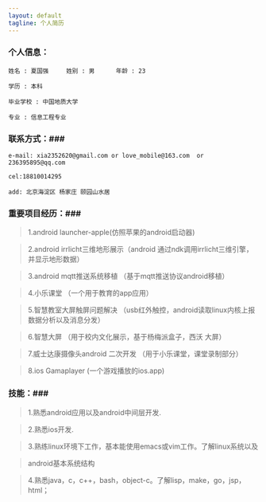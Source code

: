 ```yaml
---
layout: default
tagline: 个人简历
---
```

### 个人信息： ###

    姓名 : 夏国强     姓别 : 男      年龄 : 23

    学历 : 本科

    毕业学校 : 中国地质大学

    专业 : 信息工程专业




### 联系方式：###

    e-mail: xia2352620@gmail.com or love_mobile@163.com  or 236395895@qq.com

    cel:18810014295

    add: 北京海淀区 杨家庄 颐园山水居

### 重要项目经历：###

>1.android launcher-apple(仿照苹果的android启动器)

>2.android irrlicht三维地形展示（android 通过ndk调用irrlicht三维引擎，并显示地形数据）

>3.android mqtt推送系统移植 （基于mqtt推送协议android移植）

>4.小乐课堂     （一个用于教育的app应用）

>5.智慧教室大屏触屏问题解决     （usb红外触控，android读取linux内核上报数据分析以及消息分发）

>6.智慧大屏                  （用于校内文化展示，基于杨梅派盒子，西沃
>大屏）

>7.威士达康摄像头android 二次开发  （用于小乐课堂，课堂录制部分）

>8.ios Gamaplayer                (一个游戏播放的ios.app)

### 技能：###

>1.熟悉android应用以及android中间层开发.

>2.熟悉ios开发.

>3.熟练linux环境下工作，基本能使用emacs或vim工作。了解linux系统以及

>android基本系统结构

>4.熟悉java，c，c++，bash，object-c。了解lisp，make，go，jsp，html；

